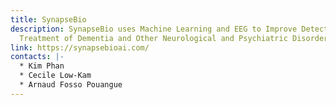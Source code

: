 ```yaml
---
title: SynapseBio
description: SynapseBio uses Machine Learning and EEG to Improve Detection and
  Treatment of Dementia and Other Neurological and Psychiatric Disorders
link: https://synapsebioai.com/
contacts: |-
  * K﻿im Phan
  * C﻿ecile Low-Kam
  * A﻿rnaud Fosso Pouangue
---
```

